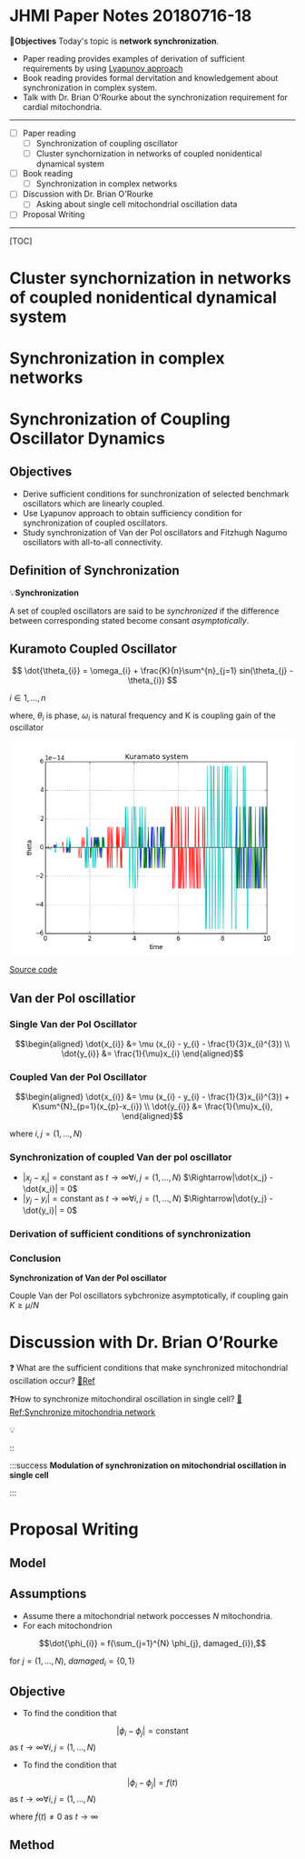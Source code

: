  
# JHMI Paper Notes 20180716-18

:memo:**Objectives**
Today's topic is **network synchronization**. 
* Paper reading provides examples of derivation of sufficient requirements by using [Lyapunov approach](https://en.wikipedia.org/wiki/Lyapunov_stability)
* Book reading provides formal dervitation and knowledgement about synchronization in complex system.
* Talk with Dr. Brian O'Rourke about the synchronization requirement for cardial mitochondria.

---
- [ ] Paper reading
    - [ ] Synchronization of coupling oscillator
    - [ ] Cluster synchornization in networks of coupled nonidentical dynamical system
- [ ] Book reading
    - [ ] Synchronization in complex networks
- [ ] Discussion with Dr. Brian O'Rourke
    - [ ] Asking about single cell mitochondrial oscillation data
- [ ] Proposal Writing

---


[TOC]




# Cluster synchornization in networks of coupled nonidentical dynamical system

# Synchronization in complex networks

# Synchronization of Coupling Oscillator Dynamics

## Objectives

* Derive sufficient conditions for sunchronization of selected benchmark oscillators which are linearly coupled.
* Use Lyapunov approach to obtain sufficiency condition for synchronization of coupled oscillators.
* Study synchronization of Van der Pol oscillators and Fitzhugh Nagumo oscillators with all-to-all connectivity.

## Definition of Synchronization

:bulb:**Synchronization**

A set of coupled oscillators are said to be *synchronized* if the difference between corresponding stated become consant *asymptotically*.


## Kuramoto Coupled Oscillator

$$
\dot{\theta_{i}} = \omega_{i} + \frac{K}{n}\sum^{n}_{j=1} sin(\theta_{j} - \theta_{i})
$$

$i \in 1,...,n$

where, $\theta_{i}$ is phase, $\omega_{i}$ is natural frequency and K is coupling gain of the oscillator

![simulation of kuramoto](kuramoto.png)

[Source code](kuramoto-model.py)


## Van der Pol oscillatior

### Single Van der Pol Oscillator

$$\begin{aligned}
\dot{x_{i}} &= \mu (x_{i} - y_{i} - \frac{1}{3}x_{i}^{3}) \\
\dot{y_{i}} &= \frac{1}{\mu}x_{i}
\end{aligned}$$

### Coupled Van der Pol Oscillator

$$\begin{aligned}
\dot{x_{i}} &= \mu (x_{i} - y_{i} - \frac{1}{3}x_{i}^{3}) + K\sum^{N}_{p=1}(x_{p}-x_{i}) \\
\dot{y_{i}} &= \frac{1}{\mu}x_{i},
\end{aligned}$$

where $i, j = (1,...,N)$

### Synchronization of coupled Van der pol oscillator


* $|x_j - x_i| = \text{constant}$ as $t\rightarrow \infty \forall i,j=(1,...,N)$
    $\Rightarrow|\dot{x_j} - \dot{x_i}| = 0$
* $|y_j - y_i| = \text{constant}$ as $t\rightarrow \infty \forall i,j=(1,...,N)$
$\Rightarrow|\dot{y_j} - \dot{y_i}| = 0$

### Derivation of sufficient conditions of synchronization

### Conclusion

**Synchronization of Van der Pol oscillator**

Couple Van der Pol oscillators sybchronize asymptotically, if coupling gain $K \geq \mu/N$


# Discussion with Dr. Brian O’Rourke

:question: What are the sufficient conditions that make synchronized mitochondrial oscillation occur?
[:memo:Ref]()

:question:How to synchronize mitochondiral oscillation in single cell?
[:memo:Ref:Synchronize mitochondria network](http://www.jbc.org/content/278/45/44735)

:bulb: 

::

:::success
**Modulation of synchronization on mitochondrial oscillation in single cell**



:::



# Proposal Writing

## Model

## Assumptions
* Assume there a mitochondrial network poccesses $N$ mitochondria.
* For each mitochondrion

$$\dot{\phi_{i}} = f(\sum_{j=1}^{N} \phi_{j}, damaged_{i}),$$

for $j=(1,...,N)$, $damaged_{i} = \{0,1\}$

## Objective

* To find the condition that 

$$|\phi_{i} - \phi_j| = \text{constant}$$ as $t\rightarrow \infty \forall i,j = (1,...,N)$

* To find the condition that 

$$|\phi_{i} - \phi_j| = f(t)$$ 
as $t\rightarrow \infty \forall i,j = (1,...,N)$

where $\dot{f}(t) \neq 0$ as $t\rightarrow \infty$



## Method

